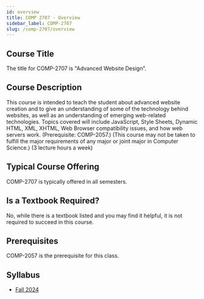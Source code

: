 ```yaml
---
id: overview
title: COMP 2707 - Overview
sidebar_label: COMP-2707
slug: /comp-2707/overview
---
```


## Course Title

The title for COMP-2707 is "Advanced Website Design".

## Course Description

This course is intended to teach the student about advanced website creation and to give an understanding of some of the technology behind websites, as well as an understanding of emerging web-related technologies. Topics covered will include JavaScript, Style Sheets, Dynamic HTML, XML, XHTML, Web Browser compatibility issues, and how web servers work. (Prerequisite: COMP-2057.) (This course may not be taken to fulfill the major requirements of any major or joint major in Computer Science.) (3 lecture hours a week)

## Typical Course Offering

COMP-2707 is typically offered in all semesters.

## Is a Textbook Required?

No, while there is a textbook listed and you may find it helpful, it is not required to succeed in this course.

## Prerequisites

COMP-2057 is the prerequisite for this class.

## Syllabus

- [Fall 2024](../../resources/syllabus/COMP-2707-95%20F24.pdf)
